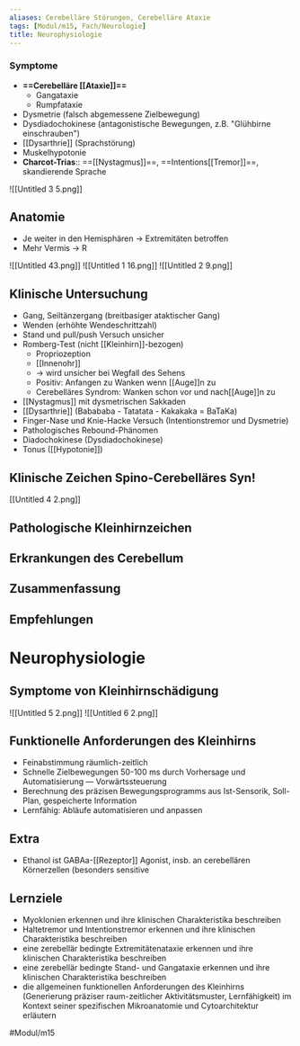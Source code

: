 ```yaml
---
aliases: Cerebelläre Störungen, Cerebelläre Ataxie
tags: [Modul/m15, Fach/Neurologie]
title: Neurophysiologie
---
```

### Symptome
- **==Cerebelläre [[Ataxie]]==**
	- Gangataxie 
	- Rumpfataxie 
- Dysmetrie (falsch abgemessene Zielbewegung)
- Dysdiadochokinese (antagonistische Bewegungen, z.B. "Glühbirne einschrauben")
- [[Dysarthrie]] (Sprachstörung)
- Muskelhypotonie
- **Charcot-Trias**:: ==[[Nystagmus]]==, ==Intentions[[Tremor]]==, skandierende Sprache

![[Untitled 3 5.png]]

## Anatomie

- Je weiter in den Hemisphären → Extremitäten betroffen
- Mehr Vermis → R


![[Untitled 43.png]]
![[Untitled 1 16.png]]
![[Untitled 2 9.png]]



## Klinische Untersuchung

- Gang, Seiltänzergang (breitbasiger ataktischer Gang)
- Wenden (erhöhte Wendeschrittzahl)
- Stand und pull/push Versuch unsicher
- Romberg-Test (nicht [[Kleinhirn]]-bezogen)
    - Propriozeption
    - [[Innenohr]]
    - → wird unsicher bei Wegfall des Sehens
    - Positiv: Anfangen zu Wanken wenn [[Auge]]n zu
    - Cerebelläres Syndrom: Wanken schon vor und nach[[Auge]]n zu
- [[Nystagmus]] mit dysmetrischen Sakkaden
- [[Dysarthrie]] (Babababa - Tatatata - Kakakaka = BaTaKa)
- Finger-Nase und Knie-Hacke Versuch (Intentionstremor und Dysmetrie)
- Pathologisches Rebound-Phänomen
- Diadochokinese (Dysdiadochokinese)
- Tonus ([[Hypotonie]])

## Klinische Zeichen Spino-Cerebelläres Syn!
[[Untitled 4 2.png]]

## Pathologische Kleinhirnzeichen

## Erkrankungen des Cerebellum

## Zusammenfassung

## Empfehlungen

# Neurophysiologie

## Symptome von Kleinhirnschädigung
![[Untitled 5 2.png]]
![[Untitled 6 2.png]]

## Funktionelle Anforderungen des Kleinhirns

- Feinabstimmung räumlich-zeitlich
- Schnelle Zielbewegungen 50-100 ms durch Vorhersage und Automatisierung — Vorwärtssteuerung
- Berechnung des präzisen Bewegungsprogramms aus Ist-Sensorik, Soll-Plan, gespeicherte Information
- Lernfähig: Abläufe automatisieren und anpassen

## Extra

- Ethanol ist GABAa-[[Rezeptor]] Agonist, insb. an cerebellären Körnerzellen (besonders sensitive

## Lernziele

- Myoklonien erkennen und ihre klinischen Charakteristika beschreiben
- Haltetremor und Intentionstremor erkennen und ihre klinischen Charakteristika beschreiben
- eine zerebellär bedingte Extremitätenataxie erkennen und ihre klinischen Charakteristika beschreiben
- eine zerebellär bedingte Stand- und Gangataxie erkennen und ihre klinischen Charakteristika beschreiben
- die allgemeinen funktionellen Anforderungen des Kleinhirns (Generierung präziser raum-zeitlicher Aktivitätsmuster, Lernfähigkeit) im Kontext seiner spezifischen Mikroanatomie und Cytoarchitektur erläutern

#Modul/m15